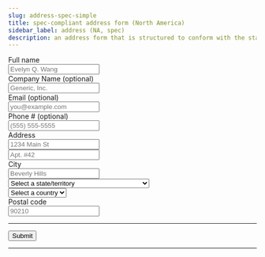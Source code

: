 ```yaml
---
slug: address-spec-simple
title: spec-compliant address form (North America)
sidebar_label: address (NA, spec)
description: an address form that is structured to conform with the standard autocomplete spec, and contains valid autocomplete attributes on all fields
---
```


<div class="container margin-vert--xl">
  <div class="row">
    <div class="card col col--12 padding--md">
      <form
        class="card__body"
        method="POST"
        action="/identity"
      >
        <div class="row">
          <div class="col col--12 margin-bottom--md">
            <label for="full-name">Full name</label>
            <br/>
            <input
              type="text"
              id="full-name"
              name="full-name"
              placeholder="Evelyn Q. Wang"
              autocomplete="name"
              required
            />
          </div>
          <div class="col col--12 margin-bottom--md">
            <label for="company-name">Company Name (optional)</label>
            <br/>
            <input
              type="text"
              id="company-name"
              name="company-name"
              placeholder="Generic, Inc."
              autocomplete="organization"
              required
            />
          </div>
          <div class="col col--12 margin-bottom--md">
            <label for="email">Email (optional)</label>
            <br/>
            <input
              type="email"
              id="email"
              name="email"
              autocomplete="email"
              placeholder="you@example.com"
            />
          </div>
          <div class="col col--12 margin-bottom--md">
            <label for="email">Phone # (optional)</label>
            <br/>
            <input
              type="tel"
              id="phone-number"
              name="phone-number"
              autocomplete="tel"
              placeholder="(555) 555-5555"
            />
          </div>
          <div class="col col--12 margin-bottom--md">
            <label for="address">Address</label>
            <br/>
            <input
              type="text"
              id="address"
              name="address"
              placeholder="1234 Main St"
              autocomplete="address-line1"
              required
            />
          </div>
          <div class="col col--12 margin-bottom--md">
            <input
              type="text"
              id="address-ext"
              name="address-ext"
              placeholder="Apt. #42"
              autocomplete="address-line2"
            />
          </div>
          <div class="col col--12 margin-bottom--md">
            <label for="city">City</label>
            <br/>
            <input
              type="text"
              id="city"
              name="city"
              placeholder="Beverly Hills"
              autocomplete="address-level2"
              required
            />
          </div>
          <div class="col col--12">
            <div class="margin-bottom--md">
              <select
                id="state"
                name="state"
                autocomplete="address-level1"
              >
                <option value="" selected>Select a state/territory</option>
                <optgroup label="Canada">
                  <option value="AB">Alberta</option>
                  <option value="BC">British Columbia</option>
                  <option value="MB">Manitoba</option>
                  <option value="NB">New Brunswick</option>
                  <option value="NL">Newfoundland and Labrador</option>
                  <option value="NS">Nova Scotia</option>
                  <option value="ON">Ontario</option>
                  <option value="PE">Prince Edward Island</option>
                  <option value="QC">Quebec</option>
                  <option value="SK">Saskatchewan</option>
                  <option value="NT">Northwest Territories</option>
                  <option value="NU">Nunavut</option>
                  <option value="YT">Yukon</option>
                </optgroup>
                <optgroup label="United States">
                  <option value="AL">Alabama</option>
                  <option value="AK">Alaska</option>
                  <option value="AZ">Arizona</option>
                  <option value="AR">Arkansas</option>
                  <option value="CA">California</option>
                  <option value="CO">Colorado</option>
                  <option value="CT">Connecticut</option>
                  <option value="DE">Delaware</option>
                  <option value="DC">District Of Columbia</option>
                  <option value="FL">Florida</option>
                  <option value="GA">Georgia</option>
                  <option value="HI">Hawaii</option>
                  <option value="ID">Idaho</option>
                  <option value="IL">Illinois</option>
                  <option value="IN">Indiana</option>
                  <option value="IA">Iowa</option>
                  <option value="KS">Kansas</option>
                  <option value="KY">Kentucky</option>
                  <option value="LA">Louisiana</option>
                  <option value="ME">Maine</option>
                  <option value="MD">Maryland</option>
                  <option value="MA">Massachusetts</option>
                  <option value="MI">Michigan</option>
                  <option value="MN">Minnesota</option>
                  <option value="MS">Mississippi</option>
                  <option value="MO">Missouri</option>
                  <option value="MT">Montana</option>
                  <option value="NE">Nebraska</option>
                  <option value="NV">Nevada</option>
                  <option value="NH">New Hampshire</option>
                  <option value="NJ">New Jersey</option>
                  <option value="NM">New Mexico</option>
                  <option value="NY">New York</option>
                  <option value="NC">North Carolina</option>
                  <option value="ND">North Dakota</option>
                  <option value="OH">Ohio</option>
                  <option value="OK">Oklahoma</option>
                  <option value="OR">Oregon</option>
                  <option value="PA">Pennsylvania</option>
                  <option value="RI">Rhode Island</option>
                  <option value="SC">South Carolina</option>
                  <option value="SD">South Dakota</option>
                  <option value="TN">Tennessee</option>
                  <option value="TX">Texas</option>
                  <option value="UT">Utah</option>
                  <option value="VT">Vermont</option>
                  <option value="VA">Virginia</option>
                  <option value="WA">Washington</option>
                  <option value="WV">West Virginia</option>
                  <option value="WI">Wisconsin</option>
                  <option value="WY">Wyoming</option>
                  <option value="AS">American Samoa (AS)</option>
                  <option value="GU">Guam (GU)</option>
                  <option value="MP">Northern Mariana Islands (MP)</option>
                  <option value="PR">Puerto Rico (PR)</option>
                  <option value="UM">United States Minor Outlying Islands (UM)</option>
                  <option value="VI">Virgin Islands (VI)</option>
                  <option value="AA">Armed Forces Americas (AA)</option>
                  <option value="AP">Armed Forces Pacific (AP)</option>
                  <option value="AE">Armed Forces Others (AE)</option>
                </optgroup>
              </select>
            </div>
            <div class="margin-bottom--md">
              <select
                id="country"
                name="country"
                autocomplete="country"
                required
              >
                <option value="" selected>Select a country</option>
                <option value="CA">Canada</option>
                <option value="MX">Mexico</option>
                <option value="US">United States</option>
              </select>
            </div>
          </div>
          <div class="col col--9">
            <label for="postcode">Postal code</label>
            <br/>
            <input
              type="text"
              id="postcode"
              name="postcode"
              placeholder="90210"
              autocomplete="postal-code"
              required
            />
          </div>
        </div>
        <hr/>
        <button type="submit" class="button button--primary">Submit</button>
      </form>
    </div>
  </div>
</div>
<hr/>
<!-- Phone, Company name -->
